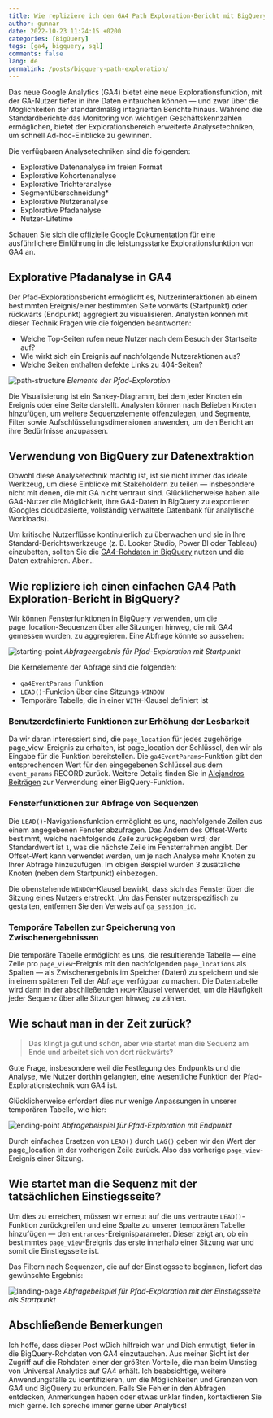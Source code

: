 ```yaml
---
title: Wie repliziere ich den GA4 Path Exploration-Bericht mit BigQuery SQL?
author: gunnar
date: 2022-10-23 11:24:15 +0200
categories: [BigQuery]
tags: [ga4, bigquery, sql]
comments: false
lang: de
permalink: /posts/bigquery-path-exploration/
---
```


Das neue Google Analytics (GA4) bietet eine neue Explorationsfunktion, mit der GA-Nutzer tiefer in ihre Daten eintauchen können — und zwar über die Möglichkeiten der standardmäßig integrierten Berichte hinaus. Während die Standardberichte das Monitoring von wichtigen Geschäftskennzahlen ermöglichen, bietet der Explorationsbereich erweiterte Analysetechniken, um schnell Ad-hoc-Einblicke zu gewinnen.

Die verfügbaren Analysetechniken sind die folgenden:

* Explorative Datenanalyse im freien Format
* Explorative Kohortenanalyse
* Explorative Trichteranalyse
* Segmentüberschneidung*
* Explorative Nutzeranalyse
* Explorative Pfadanalyse
* Nutzer-Lifetime

Schauen Sie sich die [offizielle Google Dokumentation](https://support.google.com/analytics/answer/7579450?hl=de) für eine ausführlichere Einführung in die leistungsstarke Explorationsfunktion von GA4 an.

## Explorative Pfadanalyse in GA4

Der Pfad-Explorationsbericht ermöglicht es, Nutzerinteraktionen ab einem bestimmten Ereignis/einer bestimmten Seite vorwärts (Startpunkt) oder rückwärts (Endpunkt) aggregiert zu visualisieren. Analysten können mit dieser Technik Fragen wie die folgenden beantworten:

* Welche Top-Seiten rufen neue Nutzer nach dem Besuch der Startseite auf?
* Wie wirkt sich ein Ereignis auf nachfolgende Nutzeraktionen aus?
* Welche Seiten enthalten defekte Links zu 404-Seiten?

![path-structure](/assets/img/path-exploration/path-structure.png)
_Elemente der Pfad-Exploration_

Die Visualisierung ist ein Sankey-Diagramm, bei dem jeder Knoten ein Ereignis oder eine Seite darstellt. Analysten können nach Belieben Knoten hinzufügen, um weitere Sequenzelemente offenzulegen, und Segmente, Filter sowie Aufschlüsselungsdimensionen anwenden, um den Bericht an ihre Bedürfnisse anzupassen.

## Verwendung von BigQuery zur Datenextraktion

Obwohl diese Analysetechnik mächtig ist, ist sie nicht immer das ideale Werkzeug, um diese Einblicke mit Stakeholdern zu teilen — insbesondere nicht mit denen, die mit GA nicht vertraut sind. Glücklicherweise haben alle GA4-Nutzer die Möglichkeit, ihre GA4-Daten in BigQuery zu exportieren (Googles cloudbasierte, vollständig verwaltete Datenbank für analytische Workloads).

Um kritische Nutzerflüsse kontinuierlich zu überwachen und sie in Ihre Standard-Berichtswerkzeuge (z. B. Looker Studio, Power BI oder Tableau) einzubetten, sollten Sie die [GA4-Rohdaten in BigQuery](https://support.google.com/analytics/answer/9358801?hl=de) nutzen und die Daten extrahieren. Aber…

## Wie repliziere ich einen einfachen GA4 Path Exploration-Bericht in BigQuery?

Wir können Fensterfunktionen in BigQuery verwenden, um die page_location-Sequenzen über alle Sitzungen hinweg, die mit GA4 gemessen wurden, zu aggregieren. Eine Abfrage könnte so aussehen:

![starting-point](/assets/img/path-exploration/starting-point.png)
_Abfrageergebnis für Pfad-Exploration mit Startpunkt_

Die Kernelemente der Abfrage sind die folgenden:

* `ga4EventParams`-Funktion
* `LEAD()`-Funktion über eine Sitzungs-`WINDOW`
* Temporäre Tabelle, die in einer `WITH`-Klausel definiert ist

### Benutzerdefinierte Funktionen zur Erhöhung der Lesbarkeit

Da wir daran interessiert sind, die `page_location` für jedes zugehörige page_view-Ereignis zu erhalten, ist page_location der Schlüssel, den wir als Eingabe für die Funktion bereitstellen. Die `ga4EventParams`-Funktion gibt den entsprechenden Wert für den eingegebenen Schlüssel aus dem `event_params` RECORD zurück. Weitere Details finden Sie in [Alejandros Beiträgen](https://zielinsky.alejand.ro/) zur Verwendung einer BigQuery-Funktion.

### Fensterfunktionen zur Abfrage von Sequenzen

Die `LEAD()`-Navigationsfunktion ermöglicht es uns, nachfolgende Zeilen aus einem angegebenen Fenster abzufragen. Das Ändern des Offset-Werts bestimmt, welche nachfolgende Zeile zurückgegeben wird; der Standardwert ist `1`, was die nächste Zeile im Fensterrahmen angibt. Der Offset-Wert kann verwendet werden, um je nach Analyse mehr Knoten zu Ihrer Abfrage hinzuzufügen. Im obigen Beispiel wurden 3 zusätzliche Knoten (neben dem Startpunkt) einbezogen.

Die obenstehende `WINDOW`-Klausel bewirkt, dass sich das Fenster über die Sitzung eines Nutzers erstreckt. Um das Fenster nutzerspezifisch zu gestalten, entfernen Sie den Verweis auf `ga_session_id`.

### Temporäre Tabellen zur Speicherung von Zwischenergebnissen

Die temporäre Tabelle ermöglicht es uns, die resultierende Tabelle — eine Zeile pro `page_view`-Ereignis mit den nachfolgenden `page_locations` als Spalten — als Zwischenergebnis im Speicher (Daten) zu speichern und sie in einem späteren Teil der Abfrage verfügbar zu machen. Die Datentabelle wird dann in der abschließenden `FROM`-Klausel verwendet, um die Häufigkeit jeder Sequenz über alle Sitzungen hinweg zu zählen.

## Wie schaut man in der Zeit zurück?

> Das klingt ja gut und schön, aber wie startet man die Sequenz am Ende und arbeitet sich von dort rückwärts?

Gute Frage, insbesondere weil die Festlegung des Endpunkts und die Analyse, wie Nutzer dorthin gelangten, eine wesentliche Funktion der Pfad-Explorationstechnik von GA4 ist.

Glücklicherweise erfordert dies nur wenige Anpassungen in unserer temporären Tabelle, wie hier:

![ending-point](/assets/img/path-exploration/ending-point.png)
_Abfragebeispiel für Pfad-Exploration mit Endpunkt_

Durch einfaches Ersetzen von `LEAD()` durch `LAG()` geben wir den Wert der page_location in der vorherigen Zeile zurück. Also das vorherige `page_view`-Ereignis einer Sitzung.

## Wie startet man die Sequenz mit der tatsächlichen Einstiegsseite?

Um dies zu erreichen, müssen wir erneut auf die uns vertraute `LEAD()`-Funktion zurückgreifen und eine Spalte zu unserer temporären Tabelle hinzufügen — den `entrances`-Ereignisparameter. Dieser zeigt an, ob ein bestimmtes `page_view`-Ereignis das erste innerhalb einer Sitzung war und somit die Einstiegsseite ist.

Das Filtern nach Sequenzen, die auf der Einstiegsseite beginnen, liefert das gewünschte Ergebnis:

![landing-page](/assets/img/path-exploration/landing-page.png)
_Abfragebeispiel für Pfad-Exploration mit der Einstiegsseite als Startpunkt_

## Abschließende Bemerkungen

Ich hoffe, dass dieser Post wDich hilfreich war und Dich ermutigt, tiefer in die BigQuery-Rohdaten von GA4 einzutauchen. Aus meiner Sicht ist der Zugriff auf die Rohdaten einer der größten Vorteile, die man beim Umstieg von Universal Analytics auf GA4 erhält. Ich beabsichtige, weitere Anwendungsfälle zu identifizieren, um die Möglichkeiten und Grenzen von GA4 und BigQuery zu erkunden. Falls Sie Fehler in den Abfragen entdecken, Anmerkungen haben oder etwas unklar finden, kontaktieren Sie mich gerne. Ich spreche immer gerne über Analytics!
